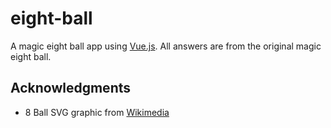# eight-ball
A magic eight ball app using [Vue.js](https://vuejs.org/). All answers are from the original magic eight ball.

## Acknowledgments
* 8 Ball SVG graphic from [Wikimedia](https://commons.wikimedia.org/wiki/File:8-Ball_Pool.svg)
